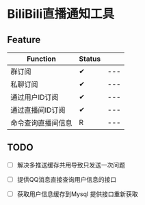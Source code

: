 # BiliBili直播通知工具




## Feature
| Function           | Status |     |
| ------------------ | ------ | --- |
| 群订阅             | ✔      | --- |
| 私聊订阅           | ✔      | --- |
| 通过用户ID订阅     | ✔      | --- |
| 通过直播间ID订阅   | ✔      | --- |
| 命令查询直播间信息 | R      | --- |


## TODO
- [ ] 解决多推送缓存共用导致只发送一次问题
- [ ] 提供QQ消息直接查询用户信息的接口
- [ ] 获取用户信息缓存到Mysql 提供接口重新获取


